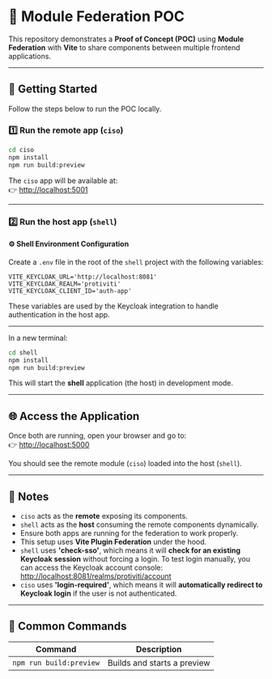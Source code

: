 # 🧩 Module Federation POC

This repository demonstrates a **Proof of Concept (POC)** using **Module Federation** with **Vite** to share components between multiple frontend applications.

---

## 🚀 Getting Started

Follow the steps below to run the POC locally.

### 1️⃣ Run the **remote app** (`ciso`)

```bash
cd ciso
npm install
npm run build:preview
```

The `ciso` app will be available at:  
👉 [http://localhost:5001](http://localhost:5001)

---

### 2️⃣ Run the **host app** (`shell`)

#### ⚙️ Shell Environment Configuration

Create a `.env` file in the root of the `shell` project with the following variables:

```env
VITE_KEYCLOAK_URL='http://localhost:8081'
VITE_KEYCLOAK_REALM='protiviti'
VITE_KEYCLOAK_CLIENT_ID='auth-app'
```

These variables are used by the Keycloak integration to handle authentication in the host app.

---

In a new terminal:

```bash
cd shell
npm install
npm run build:preview
```

This will start the **shell** application (the host) in development mode.

---

## 🌐 Access the Application

Once both are running, open your browser and go to:  
👉 [http://localhost:5000](http://localhost:5000)

You should see the remote module (`ciso`) loaded into the host (`shell`).

---

## 🧠 Notes

- `ciso` acts as the **remote** exposing its components.
- `shell` acts as the **host** consuming the remote components dynamically.
- Ensure both apps are running for the federation to work properly.
- This setup uses **Vite Plugin Federation** under the hood.
- `shell` uses **'check-sso'**, which means it will **check for an existing Keycloak session** without forcing a login. To test login manually, you can access the Keycloak account console: [http://localhost:8081/realms/protiviti/account](http://localhost:8081/realms/protiviti/account)
- `ciso` uses **'login-required'**, which means it will **automatically redirect to Keycloak login** if the user is not authenticated.

---

## 🧹 Common Commands

| Command                 | Description                 |
| ----------------------- | --------------------------- |
| `npm run build:preview` | Builds and starts a preview |
